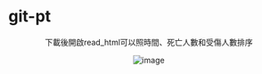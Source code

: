 # git-pt
<div align="center">
下載後開啟read_html可以照時間、死亡人數和受傷人數排序</br>

![image](https://user-images.githubusercontent.com/91714931/136496118-837ac419-293f-4522-b4f4-87be3dd3091b.png)
</div>
